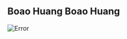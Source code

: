  **Boao Huang**
Boao Huang
---

![Error](https://github.com/BoXun97/CS4320/blob/master/Challenge%20Alarm%20Clock%20Use%20Case/use%20case%20diagram.jpg)
